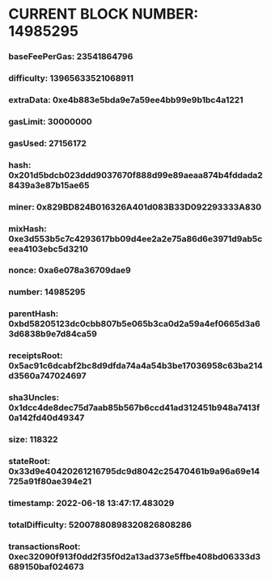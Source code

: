 # CURRENT BLOCK NUMBER: 14985295

### baseFeePerGas: 23541864796
### difficulty: 13965633521068911
### extraData: 0xe4b883e5bda9e7a59ee4bb99e9b1bc4a1221
### gasLimit: 30000000
### gasUsed: 27156172
### hash: 0x201d5bdcb023ddd9037670f888d99e89aeaa874b4fddada28439a3e87b15ae65
### miner: 0x829BD824B016326A401d083B33D092293333A830
### mixHash: 0xe3d553b5c7c4293617bb09d4ee2a2e75a86d6e3971d9ab5ceea4103ebc5d3210
### nonce: 0xa6e078a36709dae9
### number: 14985295
### parentHash: 0xbd58205123dc0cbb807b5e065b3ca0d2a59a4ef0665d3a63d6838b9e7d84ca59
### receiptsRoot: 0x5ac91c6dcabf2bc8d9dfda74a4a54b3be17036958c63ba214d3560a747024697
### sha3Uncles: 0x1dcc4de8dec75d7aab85b567b6ccd41ad312451b948a7413f0a142fd40d49347
### size: 118322
### stateRoot: 0x33d9e40420261216795dc9d8042c25470461b9a96a69e14725a91f80ae394e21
### timestamp: 2022-06-18 13:47:17.483029
### totalDifficulty: 52007880898320826808286
### transactionsRoot: 0xec32090f913f0dd2f35f0d2a13ad373e5ffbe408bd06333d3689150baf024673
